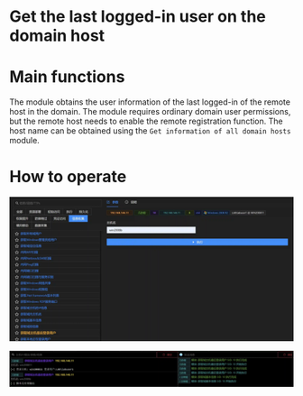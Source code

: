 # Get the last logged-in user on the domain host

# Main functions

The module obtains the user information of the last logged-in of the remote host in the domain. The module requires ordinary domain user permissions, but the remote host needs to
enable the remote registration function. The host name can be obtained using the `Get information of all domain hosts` module.

# How to operate

![1625195180952-569190c4-7baf-4cf5-867b-a40473986415.webp](./img/KTp1cqT3K2tVfMl5/1625195180952-569190c4-7baf-4cf5-867b-a40473986415-383049.webp)

![1625195236381-a1c4a0ca-1bd5-4fd1-81ee-dabe2259920f.webp](./img/KTp1cqT3K2tVfMl5/1625195236381-a1c4a0ca-1bd5-4fd1-81ee-dabe2259920f-928000.webp)


